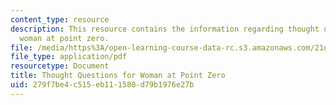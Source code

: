 ```yaml
---
content_type: resource
description: This resource contains the information regarding thought questions for
  woman at point zero.
file: /media/https%3A/open-learning-course-data-rc.s3.amazonaws.com/21g-022j-international-womens-voices-spring-2004/279f7be4c515eb111580d79b1976e27b_MIT21G_022JS04_f_wm.pdf
file_type: application/pdf
resourcetype: Document
title: Thought Questions for Woman at Point Zero
uid: 279f7be4-c515-eb11-1580-d79b1976e27b
---
```

